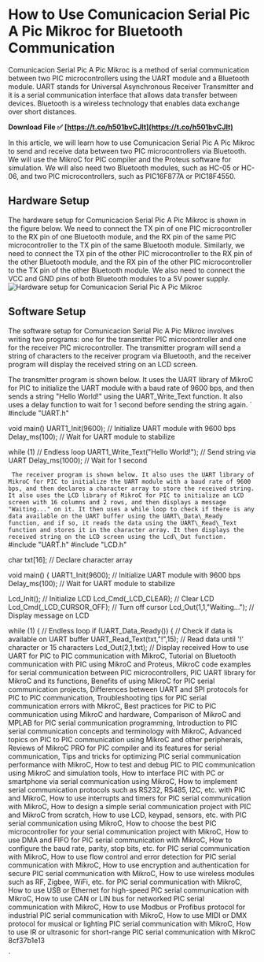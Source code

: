 
 
# How to Use Comunicacion Serial Pic A Pic Mikroc for Bluetooth Communication
 
Comunicacion Serial Pic A Pic Mikroc is a method of serial communication between two PIC microcontrollers using the UART module and a Bluetooth module. UART stands for Universal Asynchronous Receiver Transmitter and it is a serial communication interface that allows data transfer between devices. Bluetooth is a wireless technology that enables data exchange over short distances.
 
**Download File ✅ [https://t.co/h501bvCJIt](https://t.co/h501bvCJIt)**


 
In this article, we will learn how to use Comunicacion Serial Pic A Pic Mikroc to send and receive data between two PIC microcontrollers via Bluetooth. We will use the MikroC for PIC compiler and the Proteus software for simulation. We will also need two Bluetooth modules, such as HC-05 or HC-06, and two PIC microcontrollers, such as PIC16F877A or PIC18F4550.
 
## Hardware Setup
 
The hardware setup for Comunicacion Serial Pic A Pic Mikroc is shown in the figure below. We need to connect the TX pin of one PIC microcontroller to the RX pin of one Bluetooth module, and the RX pin of the same PIC microcontroller to the TX pin of the same Bluetooth module. Similarly, we need to connect the TX pin of the other PIC microcontroller to the RX pin of the other Bluetooth module, and the RX pin of the other PIC microcontroller to the TX pin of the other Bluetooth module. We also need to connect the VCC and GND pins of both Bluetooth modules to a 5V power supply.
 ![Hardware setup for Comunicacion Serial Pic A Pic Mikroc](https://i.imgur.com/7Z6X9fY.png) 
## Software Setup
 
The software setup for Comunicacion Serial Pic A Pic Mikroc involves writing two programs: one for the transmitter PIC microcontroller and one for the receiver PIC microcontroller. The transmitter program will send a string of characters to the receiver program via Bluetooth, and the receiver program will display the received string on an LCD screen.
 
The transmitter program is shown below. It uses the UART library of MikroC for PIC to initialize the UART module with a baud rate of 9600 bps, and then sends a string "Hello World!" using the UART\_Write\_Text function. It also uses a delay function to wait for 1 second before sending the string again.
 `
#include "UART.h"

void main() 
  UART1_Init(9600); // Initialize UART module with 9600 bps
  Delay_ms(100); // Wait for UART module to stabilize

  while (1)  // Endless loop
    UART1_Write_Text("Hello World!"); // Send string via UART
    Delay_ms(1000); // Wait for 1 second

` 
The receiver program is shown below. It also uses the UART library of MikroC for PIC to initialize the UART module with a baud rate of 9600 bps, and then declares a character array to store the received string. It also uses the LCD library of MikroC for PIC to initialize an LCD screen with 16 columns and 2 rows, and then displays a message "Waiting..." on it. It then uses a while loop to check if there is any data available on the UART buffer using the UART\_Data\_Ready function, and if so, it reads the data using the UART\_Read\_Text function and stores it in the character array. It then displays the received string on the LCD screen using the Lcd\_Out function.
 `
#include "UART.h"
#include "LCD.h"

char txt[16]; // Declare character array

void main() {
  UART1_Init(9600); // Initialize UART module with 9600 bps
  Delay_ms(100); // Wait for UART module to stabilize

  Lcd_Init(); // Initialize LCD
  Lcd_Cmd(_LCD_CLEAR); // Clear LCD
  Lcd_Cmd(_LCD_CURSOR_OFF); // Turn off cursor
  Lcd_Out(1,1,"Waiting..."); // Display message on LCD

  while (1) { // Endless loop
    if (UART_Data_Ready()) { // Check if data is available on UART buffer
      UART_Read_Text(txt,"!",15); // Read data until '!' character or 15 characters
      Lcd_Out(2,1,txt); // Display received
How to use UART for PIC to PIC communication with MikroC, 
Tutorial on Bluetooth communication with PIC using MikroC and Proteus, 
MikroC code examples for serial communication between PIC microcontrollers, 
PIC UART library for MikroC and its functions, 
Benefits of using MikroC for PIC serial communication projects, 
Differences between UART and SPI protocols for PIC to PIC communication, 
Troubleshooting tips for PIC serial communication errors with MikroC, 
Best practices for PIC to PIC communication using MikroC and hardware, 
Comparison of MikroC and MPLAB for PIC serial communication programming, 
Introduction to PIC serial communication concepts and terminology with MikroC, 
Advanced topics on PIC to PIC communication using MikroC and other peripherals, 
Reviews of MikroC PRO for PIC compiler and its features for serial communication, 
Tips and tricks for optimizing PIC serial communication performance with MikroC, 
How to test and debug PIC to PIC communication using MikroC and simulation tools, 
How to interface PIC with PC or smartphone via serial communication using MikroC, 
How to implement serial communication protocols such as RS232, RS485, I2C, etc. with PIC and MikroC, 
How to use interrupts and timers for PIC serial communication with MikroC, 
How to design a simple serial communication project with PIC and MikroC from scratch, 
How to use LCD, keypad, sensors, etc. with PIC serial communication using MikroC, 
How to choose the best PIC microcontroller for your serial communication project with MikroC, 
How to use DMA and FIFO for PIC serial communication with MikroC, 
How to configure the baud rate, parity, stop bits, etc. for PIC serial communication with MikroC, 
How to use flow control and error detection for PIC serial communication with MikroC, 
How to use encryption and authentication for secure PIC serial communication with MikroC, 
How to use wireless modules such as RF, Zigbee, WiFi, etc. for PIC serial communication with MikroC, 
How to use USB or Ethernet for high-speed PIC serial communication with MikroC, 
How to use CAN or LIN bus for networked PIC serial communication with MikroC, 
How to use Modbus or Profibus protocol for industrial PIC serial communication with MikroC, 
How to use MIDI or DMX protocol for musical or lighting PIC serial communication with MikroC, 
How to use IR or ultrasonic for short-range PIC serial communication with MikroC 8cf37b1e13


`